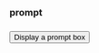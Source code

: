 <html>
<head>
<script type="text/javascript">
function disp_prompt()
  {
  var name=prompt("Please enter your name","Bill Gates")
  if (name!=null && name!="")
    {
    document.write("Hello " + name + "!")
    }
  }
</script>
</head>
<body>
<br><h3>prompt<h3>
<input type="button" onclick="disp_prompt()"
value="Display a prompt box" />
</body>
</html>